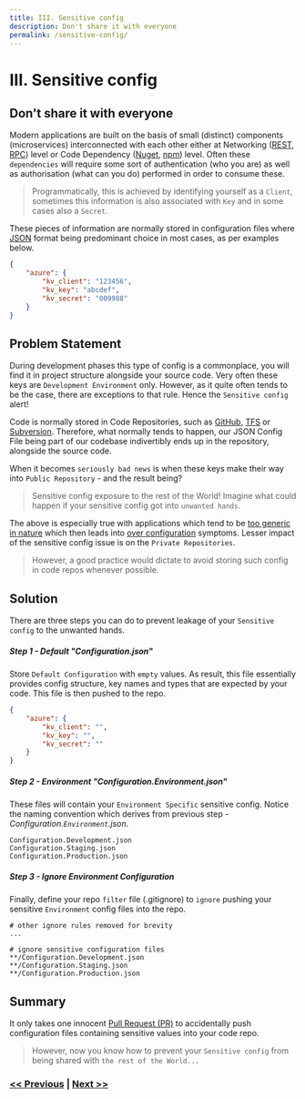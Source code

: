 ```yaml
---
title: III. Sensitive config
description: Don't share it with everyone
permalink: /sensitive-config/
---
```


# III. Sensitive config

## Don't share it with everyone

Modern applications are built on the basis of small (distinct) components (microservices) interconnected with each other either at Networking ([REST](https://en.wikipedia.org/wiki/Representational_state_transfer), [RPC](https://en.wikipedia.org/wiki/Remote_procedure_call)) level or Code Dependency ([Nuget](https://docs.microsoft.com/en-us/nuget/), [npm](https://www.npmjs.com/)) level. Often these `dependencies` will require some sort of authentication (who you are) as well as authorisation (what can you do) performed in order to consume these.

> Programmatically, this is achieved by identifying yourself as a `Client`, sometimes this information is also associated with `Key` and in some cases also a `Secret`.

These pieces of information are normally stored in configuration files where [JSON](https://www.json.org/json-en) format being predominant choice in most cases, as per examples below.

```json
{
    "azure": {
        "kv_client": "123456",
        "kv_key": "abcdef",
        "kv_secret": "009988"
    }
}
```

## Problem Statement

During development phases this type of config is a commonplace, you will find it in project structure alongside your source code. Very often these keys are `Development Environment` only. However, as it quite often tends to be the case, there are exceptions to that rule. Hence the `Sensitive config` alert!

Code is normally stored in Code Repositories, such as [GitHub](https://github.com/), [TFS](https://azure.microsoft.com/en-gb/services/devops/server/) or [Subversion](https://subversion.apache.org/). Therefore, what normally tends to happen, our JSON Config File being part of our codebase indivertibly ends up in the repository, alongside the source code.

When it becomes `seriously bad news` is when these keys make their way into `Public Repository` - and the result being?

> Sensitive config exposure to the rest of the World! Imagine what could happen if your sensitive config got into `unwanted hands`.

The above is especially true with applications which tend to be [too generic in nature](/writing-too-generic-code) which then leads into [over configuration](/over-configuration) symptoms. Lesser impact of the sensitive config issue is on the `Private Repositories`.

> However, a good practice would dictate to avoid storing such config in code repos whenever possible.

## Solution

There are three steps you can do to prevent leakage of your `Sensitive config` to the unwanted hands.

##### Step 1 - Default "Configuration.json"

Store `Default Configuration` with `empty` values. As result, this file essentially provides config structure, key names and types that are expected by your code. This file is then pushed to the repo.

```json
{
    "azure": {
        "kv_client": "",
        "kv_key": "",
        "kv_secret": ""
    }
}
```

##### Step 2 - Environment "Configuration.Environment.json"

These files will contain your `Environment Specific` sensitive config. Notice the naming convention which derives from previous step - *Configuration.`Environment`.json*.

```text
Configuration.Development.json
Configuration.Staging.json
Configuration.Production.json
```

##### Step 3 - Ignore Environment Configuration

Finally, define your repo `filter` file (.gitignore) to `ignore` pushing your sensitive `Environment` config files into the repo.

```text
# other ignore rules removed for brevity
...

# ignore sensitive configuration files
**/Configuration.Development.json
**/Configuration.Staging.json
**/Configuration.Production.json
```

## Summary

It only takes one innocent [Pull Request (PR)](https://docs.github.com/en/free-pro-team@latest/github/collaborating-with-issues-and-pull-requests/about-pull-requests) to accidentally push configuration files containing sensitive values into your code repo.

> However, now you know how to prevent your `Sensitive config` from being shared with `the rest of the World...`

### [<< Previous](/one-trick-pony-variables) | [Next >>](/over-configuration)